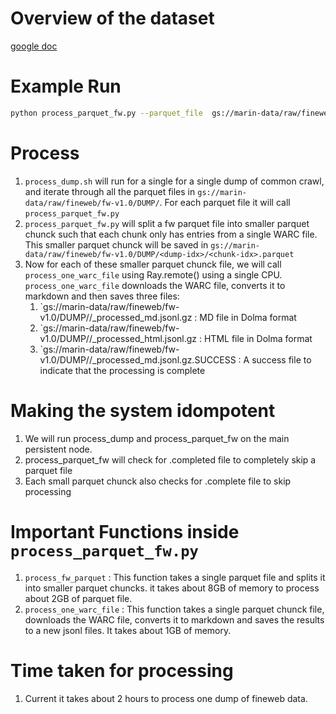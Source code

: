 # Overview of the dataset

[google doc](https://docs.google.com/document/d/1yVYnhswWnyBYzj-nz6Od-9b2OQogoVtstDRsC6L9vjk/edit?usp=sharing)

# Example Run

```bash
python process_parquet_fw.py --parquet_file  gs://marin-data/raw/fineweb/fw-v1.0/CC-MAIN-2024-10/
```
# Process
1. `process_dump.sh` will run for a single for a single dump of common crawl, and iterate through all the parquet files in 
`gs://marin-data/raw/fineweb/fw-v1.0/DUMP/`. For each parquet file it will call `process_parquet_fw.py`
2. `process_parquet_fw.py` will split a fw parquet file into smaller parquet chunck such that each chunk only has entries from a 
single WARC file. This smaller parquet chunck will be saved in `gs://marin-data/raw/fineweb/fw-v1.0/DUMP/<dump-idx>/<chunk-idx>.parquet`
4. Now for each of these smaller parquet chunck file, we will call `process_one_warc_file` using Ray.remote() using a single CPU. 
`process_one_warc_file` downloads the WARC file, converts it to markdown and then saves three files:
   1. `gs://marin-data/raw/fineweb/fw-v1.0/DUMP/<dump-idx>/<chunk-idx>_processed_md.jsonl.gz : MD file in Dolma format
   2. `gs://marin-data/raw/fineweb/fw-v1.0/DUMP/<dump-idx>/<chunk-idx>_processed_html.jsonl.gz : HTML file in Dolma format
   3. `gs://marin-data/raw/fineweb/fw-v1.0/DUMP/<dump-idx>/<chunk-idx>_processed_md.jsonl.gz.SUCCESS : A success file to indicate that the processing is complete
# Making the system idompotent
1. We will run process_dump and process_parquet_fw on the main persistent node.
2. process_parquet_fw will check for .completed file to completely skip a parquet file
3. Each small parquet chunck also checks for .complete file to skip processing

# Important Functions inside `process_parquet_fw.py`
1. `process_fw_parquet` :  This function takes a single parquet file and splits it into smaller parquet chuncks. it takes about 8GB of memory to process about 2GB of parquet file.
2. `process_one_warc_file` : This function takes a single parquet chunck file, downloads the WARC file, converts it to markdown and saves the results to a new jsonl files. It takes about 1GB of memory.

# Time taken for processing

1. Current it takes about 2 hours to process one dump of fineweb data.